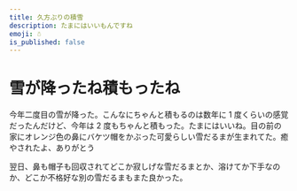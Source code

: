 ```yaml
---
title: 久方ぶりの積雪
description: たまにはいいもんですね
emoji: ☃️
is_published: false
---
```


# 雪が降ったね積もったね

今年二度目の雪が降った。こんなにちゃんと積もるのは数年に 1 度くらいの感覚だったんだけど、今年は 2 度もちゃんと積もった。たまにはいいね。目の前の家にオレンジ色の鼻にバケツ帽をかぶった可愛らしい雪だるまが生まれてた。癒やされたよ、ありがとう

翌日、鼻も帽子も回収されてどこか寂しげな雪だるまとか、溶けてか下手なのか、どこか不格好な別の雪だるまもまた良かった。
